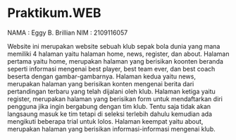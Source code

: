 # Praktikum.WEB

NAMA : Eggy B. Brillian 
NIM : 2109116057

Website ini merupakan website sebuah klub sepak bola dunia yang mana memiliki 4 halaman yaitu halaman home, news, register, dan about. Halaman pertama yaitu home, merupakan halaman yang berisikan koonten beranda seperti informasi mengenai best player, best team ever, dan best coach beserta dengan gambar-gambarnya. Halaman kedua yaitu news, merupakan halaman yang berisikan konten mengenai berita dari pertandingan terbaru yang telah dijalani oleh klub. Halaman ketiga yaitu register, merupakan halaman yang berisikan form untuk mendaftarkan diri pengguna jika ingin bergabung dengan tim klub. Tentu saja tidak akan langsaung masuk ke tim tetapi di seleksi terlebih dahulu kemudian ada mengikuti beberapa trial untuk lolos. Halaman keempat yaitu about, merupakan halaman yang berisikan informasi-informasi mengenai klub.
